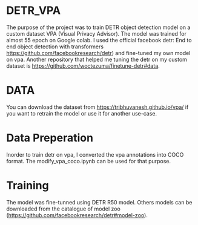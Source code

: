 # DETR_VPA
The purpose of the project was to train DETR object detection model on a custom dataset VPA (Visual Privacy Advisor). The model was trained for almost 55 epoch on Google colab. I used the official facebook detr: End to end object detection with transformers https://github.com/facebookresearch/detr) and fine-tuned my own model on vpa. Another repository that helped me tuning the detr on my custom dataset is https://github.com/woctezuma/finetune-detr#data.
# DATA
You can download the dataset from https://tribhuvanesh.github.io/vpa/ if you want to retrain the model or use it for another use-case.
# Data Preperation
Inorder to train detr on vpa, I converted the vpa annotations into COCO format. The modify_vpa_coco.ipynb can be used for that purpose.
# Training
The model was fine-tunned using DETR R50 model. Others models can be downloaded from the catalogue of model zoo (https://github.com/facebookresearch/detr#model-zoo).


